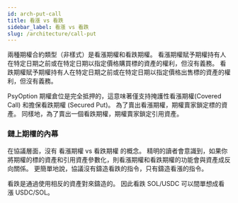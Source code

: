```yaml
---
id: arch-put-call
title: 看漲 vs 看跌
sidebar_label: 看漲 vs 看跌
slug: /architecture/call-put
---
```


兩種期權合約類型（非樣式）是看漲期權和看跌期權。 看漲期權賦予期權持有人在特定日期之前或在特定日期以指定價格購買標的資產的權利，但沒有義務。 看跌期權賦予期權持有人在特定日期之前或在特定日期以指定價格出售標的資產的權利，但沒有義務。

PsyOption 期權倉位是完全抵押的，這意味著僅支持掩護性看漲期權(Covered Call) 和擔保看跌期權 (Secured Put)。 為了賣出看漲期權，期權賣家鎖定標的資產。 同樣地，為了賣出一個看跌期權，期權賣家鎖定引用資產。

### 鏈上期權的內幕
在協議層面，沒有 看漲期權 vs 看跌期權 的概念。 精明的讀者會意識到，如果你將期權的標的資產和引用資產參數化，則看漲期權和看跌期權的功能會與資產成反向關係。 更簡單地說，協議沒有鑄造看跌的指令，只有鑄造看漲的指令。

看跌是通過使用相反的資產對來鑄造的。 因此看跌 SOL/USDC 可以間單想成看漲 USDC/SOL。